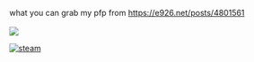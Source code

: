 what
you can grab my pfp from https://e926.net/posts/4801561 <br>
 <br>
![](https://dcbadge.vercel.app/api/shield/1006463724489547790)

[![steam](https://cdn.jsdelivr.net/npm/@intergrav/devins-badges@3/assets/compact/available/steam_46h.png)](https://steamcommunity.com/id/us3rnamEE/)
